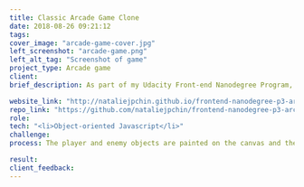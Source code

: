 ```yaml
---
title: Classic Arcade Game Clone
date: 2018-08-26 09:21:12
tags:
cover_image: "arcade-game-cover.jpg"
left_screenshot: "arcade-game.png"
left_alt_tag: "Screenshot of game"
project_type: Arcade game
client:
brief_description: As part of my Udacity Front-end Nanodegree Program, I was required to clone a classic arcade game, Frogger, with art assets and game engine provided by Udacity. The goal of the game is to move the character to the water using the arrow keys without colliding into any of the enemies. The enemies move in varying speeds on the paved block portion of the scene. If the character collides with an enemy, the game is reset and the character is moved back to the starting square. When the character reached the water, the player won and the character is also moved back to the beginning.

website_link: "http://nataliejpchin.github.io/frontend-nanodegree-p3-arcade-game"
repo_link: "https://github.com/nataliejpchin/frontend-nanodegree-p3-arcade-game"
role:
tech: "<li>Object-oriented Javascript</li>"
challenge:
process: The player and enemy objects are painted on the canvas and then their properties are set using Object Oriented Javascript. Enemy class is created with initial properties that are later inherited to new instances through prototypal inheritance. Using the object’s constructor function, I created new enemy objects each with randomized movement speeds and sprite variations. I created a function to handle input from the player through event listeners.

result:
client_feedback:
---
```

